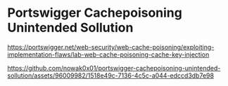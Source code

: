 # Portswigger Cachepoisoning Unintended Sollution

https://portswigger.net/web-security/web-cache-poisoning/exploiting-implementation-flaws/lab-web-cache-poisoning-cache-key-injection


https://github.com/nowak0x01/portswigger-cachepoisoning-unintended-sollution/assets/96009982/1518e49c-7136-4c5c-a044-edccd3db7e98

